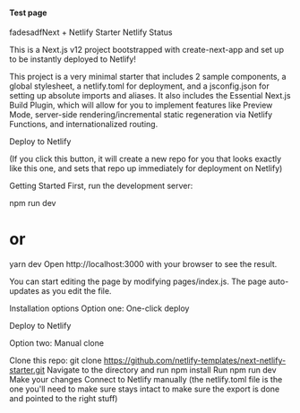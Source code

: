 
  #### Test page

fadesadfNext + Netlify Starter
Netlify Status

This is a Next.js v12 project bootstrapped with create-next-app and set up to be instantly deployed to Netlify!

This project is a very minimal starter that includes 2 sample components, a global stylesheet, a netlify.toml for deployment, and a jsconfig.json for setting up absolute imports and aliases. It also includes the Essential Next.js Build Plugin, which will allow for you to implement features like Preview Mode, server-side rendering/incremental static regeneration via Netlify Functions, and internationalized routing.

Deploy to Netlify

(If you click this button, it will create a new repo for you that looks exactly like this one, and sets that repo up immediately for deployment on Netlify)

Getting Started
First, run the development server:

npm run dev
# or
yarn dev
Open http://localhost:3000 with your browser to see the result.

You can start editing the page by modifying pages/index.js. The page auto-updates as you edit the file.

Installation options
Option one: One-click deploy

Deploy to Netlify

Option two: Manual clone

Clone this repo: git clone https://github.com/netlify-templates/next-netlify-starter.git
Navigate to the directory and run npm install
Run npm run dev
Make your changes
Connect to Netlify manually (the netlify.toml file is the one you'll need to make sure stays intact to make sure the export is done and pointed to the right stuff)